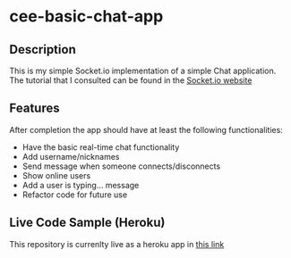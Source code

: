 # cee-basic-chat-app

## Description
This is my simple Socket.io implementation of a simple Chat application. The tutorial that I consulted can be found in the [Socket.io website](https://socket.io/get-started/chat/) 

## Features
After completion the app should have at least the following functionalities:
- Have the basic real-time chat functionality
- Add username/nicknames
- Send message when someone connects/disconnects
- Show online users
- Add a user is typing... message
- Refactor code for future use

## Live Code Sample (Heroku)
This repository is currenlty live as a heroku app in [this link](https://cee-basic-chat-app.herokuapp.com)

